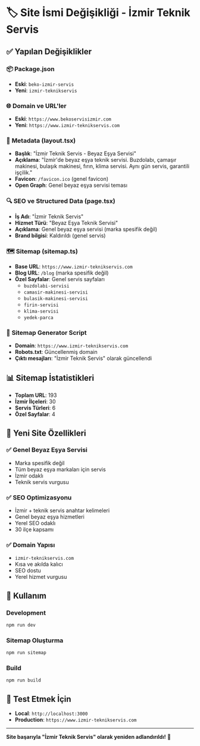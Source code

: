 # 🏷️ Site İsmi Değişikliği - İzmir Teknik Servis

## ✅ Yapılan Değişiklikler

### 📦 **Package.json**
- **Eski**: `beko-izmir-servis`
- **Yeni**: `izmir-teknikservis`

### 🌐 **Domain ve URL'ler**
- **Eski**: `https://www.bekoservisizmir.com`
- **Yeni**: `https://www.izmir-teknikservis.com`

### 📄 **Metadata (layout.tsx)**
- **Başlık**: "İzmir Teknik Servis - Beyaz Eşya Servisi"
- **Açıklama**: "İzmir'de beyaz eşya teknik servisi. Buzdolabı, çamaşır makinesi, bulaşık makinesi, fırın, klima servisi. Aynı gün servis, garantili işçilik."
- **Favicon**: `/favicon.ico` (genel favicon)
- **Open Graph**: Genel beyaz eşya servisi teması

### 🔍 **SEO ve Structured Data (page.tsx)**
- **İş Adı**: "İzmir Teknik Servis"
- **Hizmet Türü**: "Beyaz Eşya Teknik Servisi"
- **Açıklama**: Genel beyaz eşya servisi (marka spesifik değil)
- **Brand bilgisi**: Kaldırıldı (genel servis)

### 🗺️ **Sitemap (sitemap.ts)**
- **Base URL**: `https://www.izmir-teknikservis.com`
- **Blog URL**: `/blog` (marka spesifik değil)
- **Özel Sayfalar**: Genel servis sayfaları
  - `buzdolabi-servisi`
  - `camasir-makinesi-servisi`
  - `bulasik-makinesi-servisi`
  - `firin-servisi`
  - `klima-servisi`
  - `yedek-parca`

### 🤖 **Sitemap Generator Script**
- **Domain**: `https://www.izmir-teknikservis.com`
- **Robots.txt**: Güncellenmiş domain
- **Çıktı mesajları**: "İzmir Teknik Servis" olarak güncellendi

## 📊 **Sitemap İstatistikleri**
- **Toplam URL**: 193
- **İzmir İlçeleri**: 30
- **Servis Türleri**: 6
- **Özel Sayfalar**: 4

## 🎯 **Yeni Site Özellikleri**

### ✅ **Genel Beyaz Eşya Servisi**
- Marka spesifik değil
- Tüm beyaz eşya markaları için servis
- İzmir odaklı
- Teknik servis vurgusu

### ✅ **SEO Optimizasyonu**
- İzmir + teknik servis anahtar kelimeleri
- Genel beyaz eşya hizmetleri
- Yerel SEO odaklı
- 30 ilçe kapsamı

### ✅ **Domain Yapısı**
- `izmir-teknikservis.com`
- Kısa ve akılda kalıcı
- SEO dostu
- Yerel hizmet vurgusu

## 🚀 **Kullanım**

### Development
```bash
npm run dev
```

### Sitemap Oluşturma
```bash
npm run sitemap
```

### Build
```bash
npm run build
```

## 📱 **Test Etmek İçin**
- **Local**: `http://localhost:3000`
- **Production**: `https://www.izmir-teknikservis.com`

---

**Site başarıyla "İzmir Teknik Servis" olarak yeniden adlandırıldı!** 🎉
